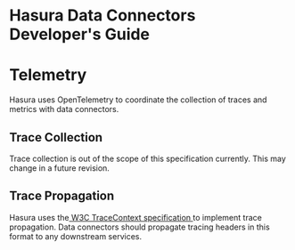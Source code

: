 # Hasura Data Connectors Developer's Guide

# Telemetry

Hasura uses OpenTelemetry to coordinate the collection of traces and metrics with data connectors.

## Trace Collection

Trace collection is out of the scope of this specification currently. This may change in a future revision.

## Trace Propagation

Hasura uses the[ W3C TraceContext specification ](https://www.w3.org/TR/trace-context/)to implement trace propagation. Data connectors should propagate tracing headers in this format to any downstream services.